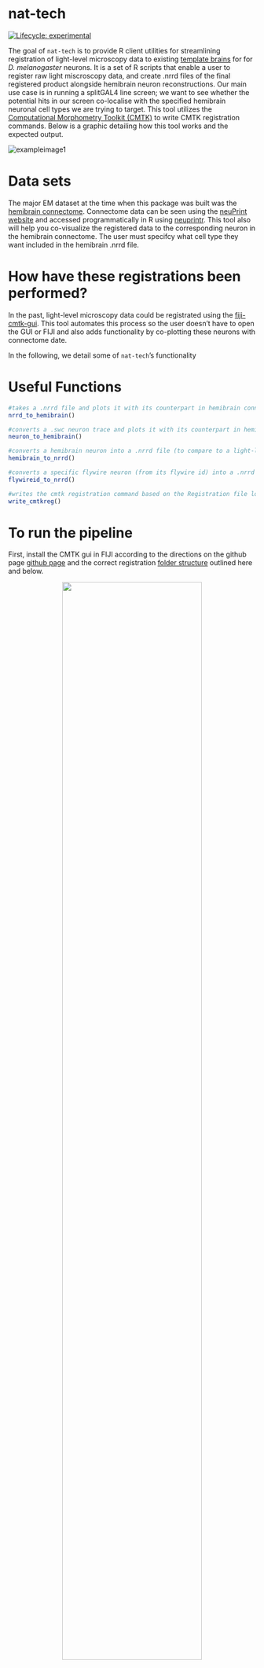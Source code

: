 
<!-- README.md is generated from README.Rmd. Please edit that file -->

# nat-tech

<!-- badges: start -->

[![Lifecycle:
experimental](https://img.shields.io/badge/lifecycle-experimental-orange.svg)](https://www.tidyverse.org/lifecycle/#experimental)

<!-- badges: end -->

The goal of `nat-tech` is to provide R client utilities for streamlining
registration of light-level microscopy data to existing [template
brains](https://www.janelia.org/open-science/jrc-2018-brain-templates)
for for *D. melanogaster* neurons. It is a set of R scripts that enable
a user to register raw light miscroscopy data, and create .nrrd files of
the final registered product alongside hemibrain neuron reconstructions.
Our main use case is in running a splitGAL4 line screen; we want to see
whether the potential hits in our screen co-localise with the specified
hemibrain neuronal cell types we are trying to target. This tool
utilizes the [Computational Morphometry Toolkit
(CMTK)](https://www.nitrc.org/projects/cmtk/) to write CMTK registration
commands. Below is a graphic detailing how this tool works and the
expected output.

![exampleimage1](inst/images/workflow4.png)

# Data sets

The major EM dataset at the time when this package was built was the
[hemibrain
connectome](https://www.janelia.org/project-team/flyem/hemibrain).
Connectome data can be seen using the [neuPrint
website](https://neuprint.janelia.org/help/videos?dataset=hemibrain) and
accessed programmatically in R using
[neuprintr](https://github.com/natverse/neuprintr). This tool also will
help you co-visualize the registered data to the corresponding neuron in
the hemibrain connectome. The user must specifcy what cell type they
want included in the hemibrain .nrrd file.

# How have these registrations been performed?

In the past, light-level microscopy data could be registrated using the
[fiji-cmtk-gui](https://github.com/jefferis/fiji-cmtk-gui). This tool
automates this process so the user doesn’t have to open the GUI or FIJI
and also adds functionality by co-plotting these neurons with connectome
date.

In the following, we detail some of `nat-tech`’s functionality

# Useful Functions

``` r
#takes a .nrrd file and plots it with its counterpart in hemibrain connectome
nrrd_to_hemibrain()

#converts a .swc neuron trace and plots it with its counterpart in hemibrain connectome
neuron_to_hemibrain()

#converts a hemibrain neuron into a .nrrd file (to compare to a light-level image image)
hemibrain_to_nrrd()

#converts a specific flywire neuron (from its flywire id) into a .nrrd file (to compare to a light-level image image)
flywireid_to_nrrd()

#writes the cmtk registration command based on the Registration file location
write_cmtkreg()
```

# To run the pipeline

First, install the CMTK gui in FIJI according to the directions on the
github page [github page](https://github.com/jefferis/fiji-cmtk-gui) and
the correct registration [folder
structure](http://flybrain.mrc-lmb.cam.ac.uk/dokuwiki/doku.php?id=warping_manual:registration_gui)
outlined here and below.

<center>

<img src="inst/images/folder_struct.png" width="75%" height="75%" />

</center>

Second, go to the `parameter.R` scripts. Edit the variables to folders
on your local machine. You will also need to edit the 3 lines at the top
of `pipeline.R` and the top line of `functions.R` where you will need to
change the paths so that the correct files are sourced correctly.

``` r
#this folder is where all of your registration files are, commonly on the desktop
registration_folder = "~/Desktop/Registration"

#this folder is the path where your unprocessed and processed .tif files will be 
data_folder = "~/Desktop/to_register"
raw_data = file.path(data_folder,"unprocessed")
processed_data = file.path(data_folder,"processed")

macro1 = "~/nat-tech/R/macros/create_registration_images.ijm"
macro2 = "~/nat-tech/R/macros/create_composite.ijm"
macro3 = "~/nat-tech/R/macros/create_max_projection.ijm"
 
packages = "~/nat-tech/R/startup/packages.R"
functs = "~/nat-tech/R/startup/functions.R" 
```

You will also need to edit the first line at the top of `pipeline.R` and
the top line of `functions.R` to source the `parameter.R` file that you
edited above.

``` r
# these are first 3 lines at the top of pipeline.R, this should be where you are storing this repository on your local machine
source("~/nat-tech/R/parameters.R")
```

Third, save your 2 or 3 channel image as a .tif file (as shown below) in
the correct folder, this was specified in the step before. The way you
name this file is also important. The format for a split-gal4 line is
date_templatebrain_celltype_AD_GDBD_expnum or for a Gal4 line is
date_templatebrain_celltype_Gal4_expnum.

<center>

<img src="inst/images/example_lightlevel_image.png" width="50%" height="50%" />

</center>

That’s all you have to do! Below is code to run the pipeline in the
terminal

``` r
$ Rscript /Users/[user]/Documents/GitHub/nat-tech/R/pipeline.R
```

# Walkthrough of what’s happening

When you start the code, the next thing that will happen is that the
code will run a FIJI macro that splits your light level .tif into its
respective channels and names them according to the CMTK gui
requirements. Then, the program will create the CMTK command file and
run that to register and reformat your channels.

``` r
runMacro(macro = "R/macros/create_registration_images.ijm")
munger_name = write_cmtkreg()
system(paste0("sh ", munger_name))
```

This is what the reformatted channels should look like.
<center>

![regimages](inst/images/registered_images.png)

</center>

The next thing that will happen is that the code will get the specified
neuron from the hemibrain connectome and then register this to the
specified template brain and convert it into a .nrrd file.

``` r
hemibrain_to_nrrd()
```

This is what that process looks like
<center>

![regimages2](inst/images/hemibrain_to_nrrd.png)

</center>

Finally, the code will run two FIJI macros to combine your reformatted
images with the specified neuron from the hemibrain that got converted
into a .nrrd file and to create a max z projection of that image.

``` r
runMacro(macro = "R/macros/create_composite.ijm")
runMacro(macro = "R/macros/create_max_projection.ijm")
```

It should look like this

<center>

![regimages](inst/images/example_registered_overlayed_image.png)

</center>

# Things to note

The registration and reformatting process can take a while so you can
adjust the number of needed cores in the CMTK command. Below is the line
of code you need to edit change in the functions.R script. The part you
need to edit is the “-T 4” part where the number is the number of cores.
You can use the max number your computer has or as many as you need.

``` r

sprintf(\"/Applications/Fiji.app/bin/cmtk/munger\" -b \"/Applications/Fiji.app/bin/cmtk\" -a -w -r 0102  -X 26 -C 8 -G 80 -R 4 -A \"--accuracy 0.4\" -W \"--accuracy 0.4\"  -T 4 -s \"Refbrain/%s\" images/%s", template_path, folder)
```

# Acknowledgements

This package was created by Emily Kellogg and [Alexander Shakeel
Bates](https://scholar.google.com/citations?user=BOVTiXIAAAAJ&hl=en)
while in the group of [Dr. Rachel
Wilson](https://en.wikipedia.org/wiki/Rachel_Wilson_(neurobiologist)).

**Kellogg E and Bates AS** (2022). *nat-tech* **R project** version
0.1.0. <https://github.com/wilson-lab/nat-tech>

# References

- **The hemibrain connectome (hemibrain:v1.2.1)**: Scheffer, L.K., Xu,
  C.S., Januszewski, M., Lu, Z., Takemura, S.-Y., Hayworth, K.J., Huang,
  G.B., Shinomiya, K., Maitlin-Shepard, J., Berg, S., et al. (2020). A
  connectome and analysis of the adult *Drosophila* central brain.
  Elife 9. [doi:
  https://doi.org/10.7554/eLife.57443](https://doi.org/10.7554/eLife.57443)

- **JRC2018F brain and VNC templates**: Bogovic, J.A., Otsuna, H.,
  Heinrich, L., Ito, M., Jeter, J., Meissner, G.W., Nern, A., Colonell,
  J., Malkesman, O., Ito, K., et al. (2018). An unbiased template of the
  Drosophila brain and ventral nerve cord. bioRxiv. [doi:
  https://doi.org/10.1101/376384](https://doi.org/10.1101/376384)

- **Computational Morphometry Toolkit (CMTK)**: Rohlfing T, Maurer CR
  Jr. Nonrigid image registration in shared-memory multiprocessor
  environments with application to brains, breasts, and bees. IEEE Trans
  Inf Technol Biomed. 2003 Mar;7(1):16-25. [doi:
  10.1109/titb.2003.808506](10.1109/titb.2003.808506)

- **FIJI**: Schindelin, J., Arganda-Carreras, I., Frise, E., Kaynig, V.,
  Longair, M., Pietzsch, T., … Cardona, A. (2012). Fiji: an open-source
  platform for biological-image analysis. Nature Methods, 9(7), 676–682.
  <doi:10.1038/nmeth.2019>

- **fiji-cmtk-gui**: Kohl J, Ostrovsky AD, Frechter S, Jefferis GS. A
  bidirectional circuit switch reroutes pheromone signals in male and
  female brains. Cell. 2013 Dec 19;155(7):1610-23. [doi:
  10.1016/j.cell.2013.11.025.](10.1016/j.cell.2013.11.025) PMID:
  24360281; PMCID: PMC3898676.

- **The natverse**: Bates, A.S., Manton, J.D., Jagannathan, S.R., Costa,
  M., Schlegel, P., Rohlfing, T., Jefferis, G.(2020) The natverse, a
  versatile toolbox for combining and analysing neuroanatomical data
  eLife 9:e53350. [doi:
  https://doi.org/10.7554/eLife.53350](https://doi.org/10.7554/eLife.53350)
  )

- **FlyWire**: Dorkenwald, S., McKellar, C.E., Macrina, T. et
  al. FlyWire: online community for whole-brain connectomics. Nat
  Methods 19, 119–128 (2022).[doi:
  https://doi.org/10.1038/s41592-021-01330-0](https://doi.org/10.1038/s41592-021-01330-0)

